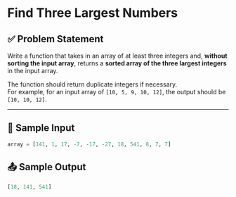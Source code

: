 # Find Three Largest Numbers

## ✅ Problem Statement

Write a function that takes in an array of at least three integers and, **without sorting the input array**, returns a **sorted array of the three largest integers** in the input array.

The function should return duplicate integers if necessary.  
For example, for an input array of `[10, 5, 9, 10, 12]`, the output should be `[10, 10, 12]`.

---

## 🔢 Sample Input

```python
array = [141, 1, 17, -7, -17, -27, 18, 541, 8, 7, 7]
```

## 📤 Sample Output

```python
[18, 141, 541]

```

